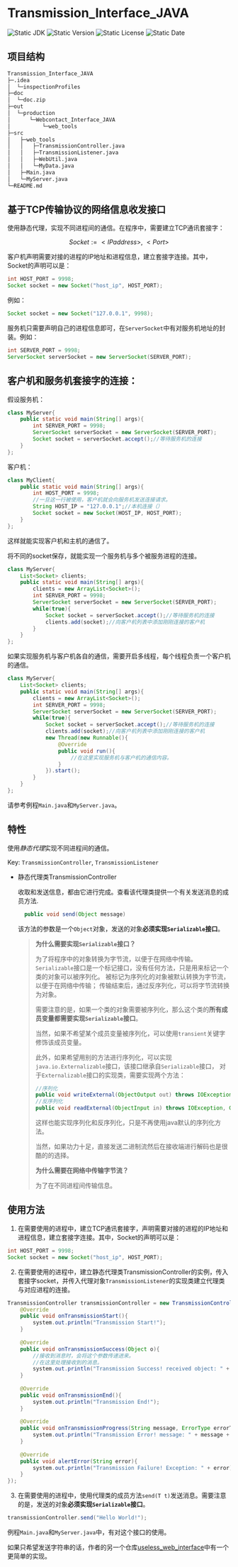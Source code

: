 # Transmission_Interface_JAVA
![Static JDK](https://img.shields.io/badge/JDK-18-green)
![Static Version](https://img.shields.io/badge/Version-beta1.0-blue)
![Static License](https://img.shields.io/badge/License-MIT-orange)
![Static Date](https://img.shields.io/badge/Date-2023--11--23-lightgrey)

## 项目结构

```bash
Transmission_Interface_JAVA
├─.idea
│  └─inspectionProfiles
├─doc
│  └─doc.zip
├─out
│  └─production
│      └─Webcontact_Interface_JAVA
│          └─web_tools
├─src
│   ├─web_tools
│   │   ├─TransmissionController.java
│   │   ├─TransmissionListener.java
│   │   ├─WebUtil.java
│   │   └─MyData.java
│   ├─Main.java
│   └─MyServer.java
└─README.md 
```
## 基于TCP传输协议的网络信息收发接口

使用静态代理，实现不同进程间的通信。在程序中，需要建立TCP通讯套接字：

$$
Socket:={ <IP address>,~<Port>}
$$

客户机声明需要对接的进程的IP地址和进程信息，建立套接字连接。其中，Socket的声明可以是：
```java
int HOST_PORT = 9998;
Socket socket = new Socket("host_ip", HOST_PORT);
```
例如：
```java
Socket socket = new Socket("127.0.0.1", 9998);
```

服务机只需要声明自己的进程信息即可，在`ServerSocket`中有对服务机地址的封装。例如：
```java
int SERVER_PORT = 9998;
ServerSocket serverSocket = new ServerSocket(SERVER_PORT);
```

## 客户机和服务机套接字的连接：

假设服务机：
```java
class MyServer{
    public static void main(String[] args){
        int SERVER_PORT = 9998;
        ServerSocket serverSocket = new ServerSocket(SERVER_PORT);
        Socket socket = serverSocket.accept();//等待服务机的连接
    }
};
```

客户机：

```java
class MyClient{
    public static void main(String[] args){
        int HOST_PORT = 9998;
        //一旦这一行被使用，客户机就会向服务机发送连接请求。
        String HOST_IP = "127.0.0.1";//本机连接（）
        Socket socket = new Socket(HOST_IP, HOST_PORT);
    }
};
```

这样就能实现客户机和主机的通信了。

将不同的socket保存，就能实现一个服务机与多个被服务进程的连接。

```java
class MyServer{
    List<Socket> clients;
    public static void main(String[] args){
        clients = new ArrayList<Socket>();
        int SERVER_PORT = 9998;
        ServerSocket serverSocket = new ServerSocket(SERVER_PORT);
        while(true){
            Socket socket = serverSocket.accept();//等待服务机的连接
            clients.add(socket);//向客户机列表中添加刚刚连接的客户机
        }
    }
};
```

如果实现服务机与客户机各自的通信，需要开启多线程，每个线程负责一个客户机的通信。

```java
class MyServer{
    List<Socket> clients;
    public static void main(String[] args){
        clients = new ArrayList<Socket>();
        int SERVER_PORT = 9998;
        ServerSocket serverSocket = new ServerSocket(SERVER_PORT);
        while(true){
            Socket socket = serverSocket.accept();//等待服务机的连接
            clients.add(socket);//向客户机列表中添加刚刚连接的客户机
            new Thread(new Runnable(){
                @Override
                public void run(){
                    //在这里实现服务机与客户机的通信内容。
                }
            }).start();
        }
    }
};
```

请参考例程`Main.java`和`MyServer.java`。

## 特性

使用*静态代理*实现不同进程间的通信。

Key: `TransmissionController`, `TransmissionListener`

* 静态代理类TransmissionController
  
  收取和发送信息，都由它进行完成。查看该代理类提供一个有关发送消息的成员方法.
  
  ```java
    public void send(Object message)
    ```
  
    该方法的参数是一个`Object`对象，发送的对象**必须实现`Serializable`接口**。
  > **为什么需要实现`Serializable`接口？**
  > 
  > 为了将程序中的对象转换为字节流，以便于在网络中传输。
  > `Serializable`接口是一个标记接口，没有任何方法，只是用来标记一个类的对象可以被序列化。
  > 被标记为序列化的对象被默认转换为字节流，以便于在网络中传输；
  > 传输结束后，通过反序列化，可以将字节流转换为对象。
  > 
  > 需要注意的是，如果一个类的对象需要被序列化，那么这个类的**所有成员变量都需要实现`Serializable`接口**。
  > 
  > 当然，如果不希望某个成员变量被序列化，可以使用`transient`关键字修饰该成员变量。
  > 
  > 此外，如果希望用别的方法进行序列化，可以实现`java.io.Externalizable`接口，该接口继承自`Serializable`接口，
  > 对于`Externalizable`接口的实现类，需要实现两个方法：
  > 
  > ```java
  > //序列化
  > public void writeExternal(ObjectOutput out) throws IOException;
  > //反序列化
  > public void readExternal(ObjectInput in) throws IOException, ClassNotFoundException;
  > ```
  > 这样也能实现序列化和反序列化，只是不再使用java默认的序列化方法。
  > 
  > 当然，如果功力十足，直接发送二进制流然后在接收端进行解码也是很酷的的选择。
  > 
  >**为什么需要在网络中传输字节流？**
  > 
  > 为了在不同进程间传输信息。

## 使用方法

1. 在需要使用的进程中，建立TCP通讯套接字，声明需要对接的进程的IP地址和进程信息，建立套接字连接。其中，Socket的声明可以是：
```java
int HOST_PORT = 9998;
Socket socket = new Socket("host_ip", HOST_PORT);
```
2. 在需要使用的进程中，建立静态代理类TransmissionController的实例，传入套接字socket，并传入代理对象`TransmissionListener`的实现类建立代理类与对应进程的连接。
```java
TransmissionController transmissionController = new TransmissionController(socket, new TransmissionListener<String>() {
    @Override
    public void onTransmissionStart(){
        system.out.println("Transmission Start!");
    }
    
    @Override
    public void onTransmissionSuccess(Object o){
        //接收到消息时，会将这个参数传递进来。
        //在这里处理接收到的消息。
        system.out.println("Transmission Success! received object: " + o.toString());
    }
    
    @Override
    public void onTransmissionEnd(){
        system.out.println("Transmission End!");
    }
    
    @Override
    public void onTransmissionProgress(String message, ErrorType errorType){
        system.out.println("Transmission Error! message: " + message + ", errorType: " + errorType.toString());
    }
    
    @Override
    public void alertError(String error){
        system.out.println("Transmission Failure! Exception: " + error);
    }
});
```
3. 在需要使用的进程中，使用代理类的成员方法`send(T t)`发送消息。需要注意的是，发送的对象**必须实现`Serializable`接口**。
```java
transmissionController.send("Hello World!");
```

例程`Main.java`和`MyServer.java`中，有对这个接口的使用。

如果只希望发送字符串的话，作者的另一个仓库[useless_web_interface](https://github.com/Ethylene9160/useless_web_interface)中有一个更简单的实现。


